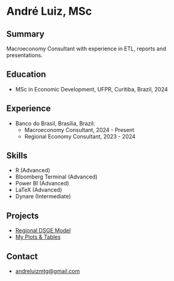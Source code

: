 # André Luiz, MSc

## Summary
Macroeconomy Consultant with experience in ETL, reports and presentations.

## Education
- MSc in Economic Development, UFPR, Curitiba, Brazil, 2024

## Experience
- Banco do Brasil, Brasília, Brazil:
  - Macroeconomy Consultant, 2024 - Present
  - Regional Economy Consultant, 2023 - 2024
  
## Skills
- R (Advanced)
- Bloomberg Terminal (Advanced)
- Power BI (Advanced)
- LaTeX (Advanced)
- Dynare (Intermediate)

## Projects
- [Regional DSGE Model][def]
- [My Plots & Tables][def2]

[def]: https://github.com/andrelb-hub/mastersthesis
[def2]: https://github.com/andrelb-hub/viz

## Contact
- [andreluizmtg@gmail.com](mailto:andreluizmtg@gmail.com)
